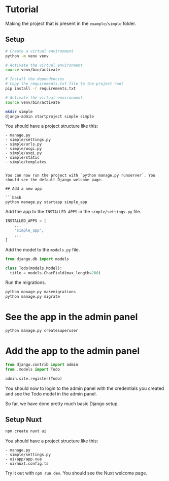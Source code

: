 # Tutorial

Making the project that is present in the `example/simple` folder.

## Setup

```bash
# Create a virtual environment
python -m venv venv

# Activate the virtual environment
source venv/bin/activate

# Install the dependencies
# Copy the requirements.txt file to the project root
pip install -r requirements.txt

# Activate the virtual environment
source venv/bin/activate

mkdir simple
django-admin startproject simple simple
```

You should have a project structure like this:

```
- manage.py
- simple/settings.py
- simple/urls.py
- simple/wsgi.py
- simple/asgi.py
- simple/static
- simple/templates


You can now run the project with `python manage.py runserver`. You should see the default Django welcome page.

## Add a new app

```bash
python manage.py startapp simple_app
```

Add the app to the `INSTALLED_APPS` in the `simple/settings.py` file.

```python
INSTALLED_APPS = [
    ...
    'simple_app',
    ...
]
```

Add the model to the `models.py` file.

```python
from django.db import models

class Todo(models.Model):
  title = models.CharField(max_length=200)
```

Run the migrations.

```bash
python manage.py makemigrations
python manage.py migrate
```

# See the app in the admin panel

```bash	
python manage.py createsuperuser
```

# Add the app to the admin panel

```python
from django.contrib import admin
from .models import Todo

admin.site.register(Todo)
```

You should now to login to the admin panel with the credentials you created and see the Todo model in the admin panel.

So far, we have done pretty much basic Django setup.

## Setup Nuxt

```bash
npm create nuxt ui
```

You should have a project structure like this:

```
- manage.py
- simple/settings.py
- ui/app/app.vue
- ui/nuxt.config.ts
```

Try it out with `npm run dev`. You should see the Nuxt welcome page.